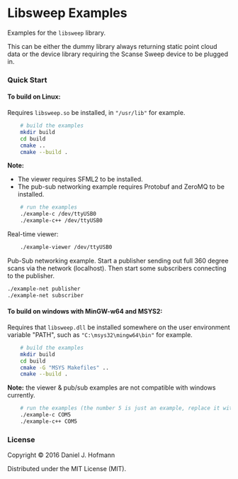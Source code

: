 # Libsweep Examples

Examples for the `libsweep` library.

This can be either the dummy library always returning static point cloud data or the device library requiring the Scanse Sweep device to be plugged in.

### Quick Start

#### To build on Linux: 

Requires `libsweep.so` be installed, in `"/usr/lib"` for example.

```bash
    # build the examples
    mkdir build
    cd build
    cmake ..
    cmake --build .
```

**Note:**
- The viewer requires SFML2 to be installed.
- The pub-sub networking example requires Protobuf and ZeroMQ to be installed.

```bash
    # run the examples
    ./example-c /dev/ttyUSB0
    ./example-c++ /dev/ttyUSB0
```

Real-time viewer:

```bash
    ./example-viewer /dev/ttyUSB0
```

Pub-Sub networking example.
Start a publisher sending out full 360 degree scans via the network (localhost).
Then start some subscribers connecting to the publisher.

```bash
./example-net publisher
./example-net subscriber
```


#### To build on windows with MinGW-w64 and MSYS2:
Requires that `libsweep.dll` be installed somewhere on the user environment variable "PATH", such as `"C:\msys32\mingw64\bin"` for example.

```bash
    # build the examples
    mkdir build
    cd build
    cmake -G "MSYS Makefiles" ..
    cmake --build .
```

**Note:** the viewer & pub/sub examples are not compatible with windows currently.

```bash
    # run the examples (the number 5 is just an example, replace it with your COM port number)
    ./example-c COM5
    ./example-c++ COM5
```

### License

Copyright © 2016 Daniel J. Hofmann

Distributed under the MIT License (MIT).
